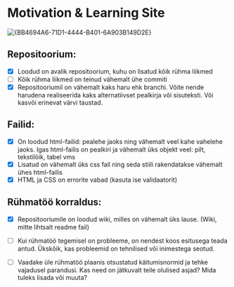 # Motivation & Learning Site

![{BB4694A6-71D1-4444-B401-6A903B149D2E}](https://github.com/user-attachments/assets/67c2943f-b87d-4cf2-a84f-c5b515222839)

## Repositoorium:
- [x] Loodud on avalik repositoorium, kuhu on lisatud kõik rühma liikmed
- [ ] Kõik rühma liikmed on teinud vähemalt ühe commiti
- [x] Repositooriumil on vähemalt kaks haru ehk branchi. Võite nende harudena realiseerida kaks alternatiivset pealkirja või sisuteksti. Või kasvõi erinevat värvi taustad.

## Failid:
- [x] On loodud html-failid: pealehe jaoks ning vähemalt veel kahe vahelehe jaoks. Igas html-failis on pealkiri ja vähemalt üks objekt veel: pilt, tekstilõik, tabel vms
- [x] Lisatud on vähemalt üks css fail ning seda stiili rakendatakse vähemalt ühes html-failis
- [x] HTML ja CSS on errorite vabad (kasuta ise validaatorit)

## Rühmatöö korraldus:
- [x] Repositooriumile on loodud wiki, milles on vähemalt üks lause. (Wiki, mitte lihtsalt readme fail)
- [ ] Kui rühmatöö tegemisel on probleeme, on nendest koos esitusega teada antud. Ükskõik, kas probleemid on tehnilised või inimestega seotud.
- [ ] Vaadake üle rühmatöö plaanis otsustatud käitumisnormid ja tehke vajadusel parandusi. Kas need on jätkuvalt teile olulised asjad? Mida tuleks lisada või muuta?



